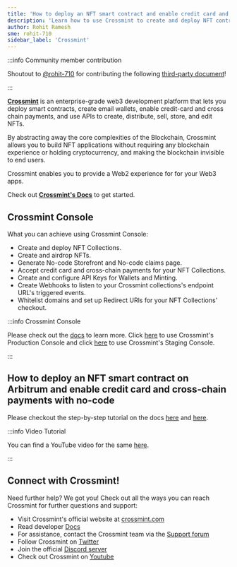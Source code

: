 ```yaml
---
title: 'How to deploy an NFT smart contract and enable credit card and cross-chain payments with no-code'
description: 'Learn how to use Crossmint to create and deploy NFT contracts and enable credit card and cross-chain payments for your customers and users.'
author: Rohit Ramesh
sme: rohit-710
sidebar_label: 'Crossmint'
---
```


:::info Community member contribution

Shoutout to [@rohit-710](https://github.com/rohit-710) for contributing the following [third-party document](/third-party-docs/contribute)!

:::

**[<ins>Crossmint</ins>](http://crossmint.com/?utm_source=backlinks&utm_medium=docs&utm_campaign=arbitrum)** is an enterprise-grade web3 development platform that lets you deploy smart contracts, create email wallets, enable credit-card and cross chain payments, and use APIs to create, distribute, sell, store, and edit NFTs.

By abstracting away the core complexities of the Blockchain, Crossmint allows you to build NFT applications without requiring any blockchain experience or holding cryptocurrency, and making the blockchain invisible to end users.

Crossmint enables you to provide a Web2 experience for for your Web3 apps.

Check out **[<ins>Crossmint's Docs</ins>](https://docs.crossmint.com/?utm_source=backlinks&utm_medium=docs&utm_campaign=arbitrum)** to get started.

## Crossmint Console

What you can achieve using Crossmint Console:

- Create and deploy NFT Collections.
- Create and airdrop NFTs.
- Generate No-code Storefront and No-code claims page.
- Accept credit card and cross-chain payments for your NFT Collections.
- Create and configure API Keys for Wallets and Minting.
- Create Webhooks to listen to your Crossmint collections's endpoint URL's triggered events.
- Whitelist domains and set up Redirect URls for your NFT Collections' checkout.

:::info Crossmint Console

Please check out the [<ins>docs</ins>](https://docs.crossmint.com/docs/create-developer-account) to learn more. Click [<ins>here</ins>](https://www.crossmint.com/console/overview?utm_source=backlinks&utm_medium=docs&utm_campaign=arbitrum) to use Crossmint's Production Console and click [<ins>here</ins>](https://staging.crossmint.com/console/overview?utm_source=backlinks&utm_medium=docs&utm_campaign=arbitrum) to use Crossmint's Staging Console.

:::

## How to deploy an NFT smart contract on Arbitrum and enable credit card and cross-chain payments with no-code

Please checkout the step-by-step tutorial on the docs [<ins>here</ins>](https://docs.crossmint.com/docs/create-an-nft-collection?utm_source=backlinks&utm_medium=docs&utm_campaign=arbitrum) and [<ins>here</ins>](https://docs.crossmint.com/docs/storefronts).

:::info Video Tutorial

You can find a YouTube video for the same [<ins>here</ins>](https://youtu.be/pq2TVCkfBDI).

:::

## Connect with Crossmint!

Need further help? We got you! Check out all the ways you can reach Crossmint for further questions and support:

- Visit Crossmint's official website at [crossmint.com](http://crossmint.com/?utm_source=backlinks&utm_medium=docs&utm_campaign=arbitrum)
- Read developer [Docs](https://docs.crossmint.com/?utm_source=backlinks&utm_medium=docs&utm_campaign=arbitrum)
- For assistance, contact the Crossmint team via the [Support forum](https://help.crossmint.com/hc/en-us?utm_source=backlinks&utm_medium=docs&utm_campaign=arbitrum)
- Follow Crossmint on [Twitter](https://twitter.com/crossmint?utm_source=backlinks&utm_medium=docs&utm_campaign=arbitrum)
- Join the official [Discord server](https://discord.gg/crossmint?utm_source=backlinks&utm_medium=docs&utm_campaign=arbitrum)
- Check out Crossmint on [Youtube](https://www.youtube.com/@crossmint?utm_source=backlinks&utm_medium=docs&utm_campaign=arbitrum)
